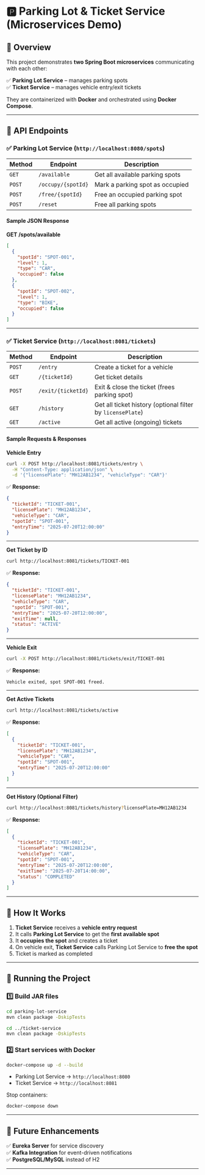 # 🅿️ Parking Lot & Ticket Service (Microservices Demo)

## 📌 Overview  
This project demonstrates **two Spring Boot microservices** communicating with each other:  

✅ **Parking Lot Service** – manages parking spots  
✅ **Ticket Service** – manages vehicle entry/exit tickets  

They are containerized with **Docker** and orchestrated using **Docker Compose**.  

---

## 📡 API Endpoints  

### ✅ Parking Lot Service (`http://localhost:8080/spots`)  

| Method | Endpoint            | Description |
|--------|---------------------|-------------|
| `GET`  | `/available`        | Get all available parking spots |
| `POST` | `/occupy/{spotId}` | Mark a parking spot as occupied |
| `POST` | `/free/{spotId}`   | Free an occupied parking spot |
| `POST` | `/reset`           | Free all parking spots |

#### Sample JSON Response  

**GET /spots/available**  
```json
[
  {
    "spotId": "SPOT-001",
    "level": 1,
    "type": "CAR",
    "occupied": false
  },
  {
    "spotId": "SPOT-002",
    "level": 1,
    "type": "BIKE",
    "occupied": false
  }
]
```

---

### ✅ Ticket Service (`http://localhost:8081/tickets`)  

| Method | Endpoint               | Description |
|--------|------------------------|-------------|
| `POST` | `/entry`               | Create a ticket for a vehicle |
| `GET`  | `/{ticketId}`          | Get ticket details |
| `POST` | `/exit/{ticketId}`     | Exit & close the ticket (frees parking spot) |
| `GET`  | `/history`             | Get all ticket history (optional filter by `licensePlate`) |
| `GET`  | `/active`              | Get all active (ongoing) tickets |

#### Sample Requests & Responses  

**Vehicle Entry**  
```bash
curl -X POST http://localhost:8081/tickets/entry \
  -H "Content-Type: application/json" \
  -d '{"licensePlate": "MH12AB1234", "vehicleType": "CAR"}'
```

✅ **Response:**  
```json
{
  "ticketId": "TICKET-001",
  "licensePlate": "MH12AB1234",
  "vehicleType": "CAR",
  "spotId": "SPOT-001",
  "entryTime": "2025-07-20T12:00:00"
}
```

---

**Get Ticket by ID**  
```bash
curl http://localhost:8081/tickets/TICKET-001
```

✅ **Response:**  
```json
{
  "ticketId": "TICKET-001",
  "licensePlate": "MH12AB1234",
  "vehicleType": "CAR",
  "spotId": "SPOT-001",
  "entryTime": "2025-07-20T12:00:00",
  "exitTime": null,
  "status": "ACTIVE"
}
```

---

**Vehicle Exit**  
```bash
curl -X POST http://localhost:8081/tickets/exit/TICKET-001
```

✅ **Response:**  
```text
Vehicle exited, spot SPOT-001 freed.
```

---

**Get Active Tickets**  
```bash
curl http://localhost:8081/tickets/active
```

✅ **Response:**  
```json
[
  {
    "ticketId": "TICKET-001",
    "licensePlate": "MH12AB1234",
    "vehicleType": "CAR",
    "spotId": "SPOT-001",
    "entryTime": "2025-07-20T12:00:00"
  }
]
```

---

**Get History (Optional Filter)**  
```bash
curl http://localhost:8081/tickets/history?licensePlate=MH12AB1234
```

✅ **Response:**  
```json
[
  {
    "ticketId": "TICKET-001",
    "licensePlate": "MH12AB1234",
    "vehicleType": "CAR",
    "spotId": "SPOT-001",
    "entryTime": "2025-07-20T12:00:00",
    "exitTime": "2025-07-20T14:00:00",
    "status": "COMPLETED"
  }
]
```

---

## 🚀 How It Works  

1. **Ticket Service** receives a **vehicle entry request**  
2. It calls **Parking Lot Service** to get the **first available spot**  
3. It **occupies the spot** and creates a ticket  
4. On vehicle exit, **Ticket Service** calls Parking Lot Service to **free the spot**  
5. Ticket is marked as completed  

---

## 🐳 Running the Project  

### 1️⃣ Build JAR files  

```bash
cd parking-lot-service
mvn clean package -DskipTests

cd ../ticket-service
mvn clean package -DskipTests
```

### 2️⃣ Start services with Docker  

```bash
docker-compose up -d --build
```

- Parking Lot Service → `http://localhost:8080`  
- Ticket Service → `http://localhost:8081`  

Stop containers:  
```bash
docker-compose down
```

---

## 🔮 Future Enhancements  

✅ **Eureka Server** for service discovery  
✅ **Kafka Integration** for event-driven notifications  
✅ **PostgreSQL/MySQL** instead of H2  

---
